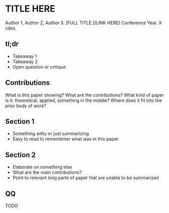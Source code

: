 # TITLE HERE

Author 1, Author 2, Author 3. [FULL TITLE.](LINK HERE) Conference Year. X cites.

## tl;dr
 - Takeaway 1
 - Takeaway 2
 - Open question or critique

## Contributions
What is this paper showing? What are the contributions? What kind of paper is it: theoretical, applied, something in the middle? Where does it fit into the prior body of work?

## Section 1
 - Something witty or just summarizing
 - Easy to read to remembmer what was in this paper

## Section 2
 - Elaborate on something else
 - What are the main contributions?
 - Point to relevant long parts of paper that are unable to be summarized

## QQ
TODO